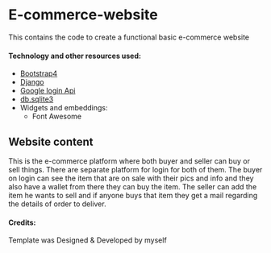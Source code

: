 # E-commerce-website

This contains the code to create a functional basic e-commerce website

#### Technology and other resources used:
* [Bootstrap4](http://getbootstrap.com/)
* [Django](https://www.djangoproject.com/)
* [Google login Api](https://developers.google.com/identity/sign-in/web/sign-in)
* [db.sqlite3](https://www.sqlite.org/index.html)
* Widgets and embeddings:
    * Font Awesome

## Website content

This is the e-commerce platform where both buyer and seller can buy or sell things.
There are separate platform for login for both of them.
The buyer on login can see the item that are on sale with their pics and info and they also have a wallet from there they can buy the item.
The seller can add the item he wants to sell and if anyone buys that item they get a mail regarding the details of order to deliver.



#### Credits:
Template was Designed & Developed by myself
